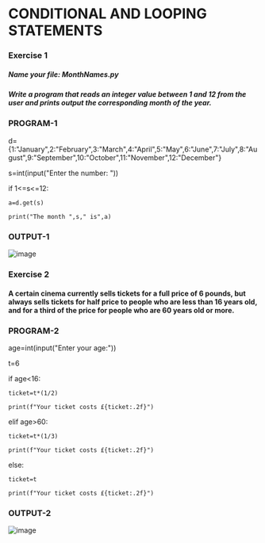 # CONDITIONAL AND LOOPING STATEMENTS

### Exercise 1
##### Name your file: MonthNames.py
##### Write a program that reads an integer value between 1 and 12 from the user and prints output the corresponding month of the year.

### PROGRAM-1

d={1:"January",2:"February",3:"March",4:"April",5:"May",6:"June",7:"July",8:"August",9:"September",10:"October",11:"November",12:"December"}

s=int(input("Enter the number: "))

if 1<=s<=12:

    a=d.get(s)
    
    print("The month ",s," is",a)

### OUTPUT-1 

![image](https://github.com/user-attachments/assets/391d727b-0a47-4177-95c8-6d15e60ef702)


### Exercise 2
#### A certain cinema currently sells tickets for a full price of 6 pounds, but always sells tickets for half price to people who are less than 16 years old, and for a third of the price for people who are 60 years old or more.

### PROGRAM-2

age=int(input("Enter your age:"))

t=6

if age<16:

    ticket=t*(1/2)
    
    print(f"Your ticket costs £{ticket:.2f}")
    
elif age>60:

    ticket=t*(1/3)
    
    print(f"Your ticket costs £{ticket:.2f}")
    
else:

    ticket=t
    
    print(f"Your ticket costs £{ticket:.2f}")


### OUTPUT-2 

![image](https://github.com/user-attachments/assets/c43e51c1-551a-452d-9a24-c11b9598408d)



